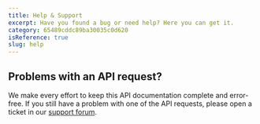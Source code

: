 ```yaml
---
title: Help & Support
excerpt: Have you found a bug or need help? Here you can get it.
category: 65489cddc89ba30035c0d620
isReference: true
slug: help
---
```


<style>
.markdown-body {
	--markdown-title-marginTop: 2em;
}
</style>

## Problems with an API request?

We make every effort to keep this API documentation complete and error-free. If you still have a problem with one of the API requests, please open a ticket in our [support forum](https://forum.seatable.io).

